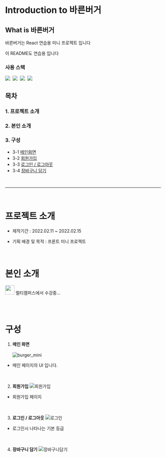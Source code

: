 # Introduction to 바른버거

## What is 바른버거
 
바른버거는 React 연습용 미니 프로젝트 입니다

이 README도 연습용 입니다


### 사용 스택
 
<img src="https://img.shields.io/badge/react-61DAFB?style=for-the-badge&logo=react&logoColor=black">&nbsp;
<img src="https://img.shields.io/badge/javascript-F7DF1E?style=for-the-badge&logo=javascript&logoColor=black">&nbsp;
<img src="https://img.shields.io/badge/css-1572B6?style=for-the-badge&logo=css3&logoColor=white">&nbsp;
<img src="https://img.shields.io/badge/Spring-6DB33F?style=for-the-badge&logo=Spring&logoColor=white">



## 목차
### 1. 프로젝트 소개
### 2. 본인 소개
### 3. 구성
- 3-1 [메인화면](#메인화면)
- 3-2 [회원가입](#회원가입)
- 3-3 [로그인 / 로그아웃](#로그인-/-로그아웃)
- 3-4 [장바구니 담기](#장바구니-담기)
<br>

***

<br>

# 프로젝트 소개
- 제작기간 : 2022.02.11 ~ 2022.02.15 

- 기획 배경 및 목적 
: 프론트 미니 프로젝트
<br><br><br>
# 본인 소개

[<img width="30" src="https://user-images.githubusercontent.com/74857433/114282246-b567cb80-9a7d-11eb-9bfe-8982f04e1cfc.png" />](https://github.com/jayPark14) 멀티캠퍼스에서 수강중...



<br><br>
# 구성
1. **메인 화면**
<br><br>
![burger_mini](https://user-images.githubusercontent.com/100342241/159518342-b72e7282-d9ce-45a2-b7b1-ca6c784072fb.gif)
- 메인 페이지의 UI 입니다. 
<br><br><br>
2. **회원가입**
![회원가입](https://user-images.githubusercontent.com/100342241/159522430-d9b337e4-1e26-4a31-a452-018b08928fe6.gif)
- 회원가입 페이지
<br><br><br>
3. **로그인 / 로그아웃**
![로그인](https://user-images.githubusercontent.com/100342241/159522674-c59a4661-b1bc-43f2-890c-a303b377d916.gif)
- 로그인시 나타나는 기본 등급
<br><br><br>
4. **장바구니 담기**
![장바구니담기](https://user-images.githubusercontent.com/100342241/159598905-656425eb-12c9-433b-806d-ef0d062bffae.gif)
